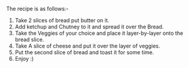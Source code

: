 The recipe is as follows:-

1. Take 2 slices of bread put butter on it.
2. Add ketchup and Chutney to it and spread it over the Bread.
3. Take the Veggies of your choice and place it layer-by-layer onto the bread slice.
4. Take A slice of cheese and put it over the layer of veggies.
5. Put the second slice of bread and toast it for some time.
6. Enjoy :)
